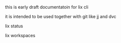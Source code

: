 this is early draft documentatoin for lix cli

it is intended to be used together with git like jj and dvc

lix status

lix workspaces

